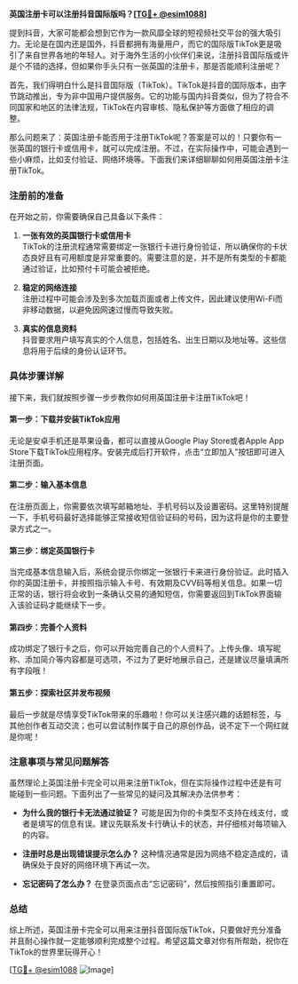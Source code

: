 **英国注册卡可以注册抖音国际版吗？[[TG💪+ @esim1088](https://t.me/s/esim1088)]**

提到抖音，大家可能都会想到它作为一款风靡全球的短视频社交平台的强大吸引力。无论是在国内还是国外，抖音都拥有海量用户，而它的国际版TikTok更是吸引了来自世界各地的年轻人。对于海外生活的小伙伴们来说，注册抖音国际版或许是个不错的选择，但如果你手头只有一张英国的注册卡，那是否能顺利注册呢？

首先，我们得明白什么是抖音国际版（TikTok）。TikTok是抖音的国际版本，由字节跳动推出，专为非中国用户提供服务。它的功能与国内抖音类似，但为了符合不同国家和地区的法律法规，TikTok在内容审核、隐私保护等方面做了相应的调整。

那么问题来了：英国注册卡能否用于注册TikTok呢？答案是可以的！只要你有一张英国的银行卡或信用卡，就可以完成注册。不过，在实际操作中，可能会遇到一些小麻烦，比如支付验证、网络环境等。下面我们来详细聊聊如何用英国注册卡注册TikTok。

### 注册前的准备

在开始之前，你需要确保自己具备以下条件：

1. **一张有效的英国银行卡或信用卡**  
   TikTok的注册流程通常需要绑定一张银行卡进行身份验证，所以确保你的卡状态良好且有可用额度是非常重要的。需要注意的是，并不是所有类型的卡都能通过验证，比如预付卡可能会被拒绝。

2. **稳定的网络连接**  
   注册过程中可能会涉及到多次加载页面或者上传文件，因此建议使用Wi-Fi而非移动数据，以避免因网速过慢而导致失败。

3. **真实的信息资料**  
   抖音要求用户填写真实的个人信息，包括姓名、出生日期以及地址等。这些信息将用于后续的身份认证环节。

### 具体步骤详解

接下来，我们就按照步骤一步步教你如何用英国注册卡注册TikTok吧！

#### 第一步：下载并安装TikTok应用
无论是安卓手机还是苹果设备，都可以直接从Google Play Store或者Apple App Store下载TikTok应用程序。安装完成后打开软件，点击“立即加入”按钮即可进入注册页面。

#### 第二步：输入基本信息
在注册页面上，你需要依次填写邮箱地址、手机号码以及设置密码。这里特别提醒一下，手机号码最好选择能够正常接收短信验证码的号码，因为这将是你的主要登录方式之一。

#### 第三步：绑定英国银行卡
当完成基本信息输入后，系统会提示你绑定一张银行卡来进行身份验证。此时插入你的英国注册卡，并按照指示输入卡号、有效期及CVV码等相关信息。如果一切正常的话，银行将会收到一条确认交易的通知短信，你需要返回到TikTok界面输入该验证码才能继续下一步。

#### 第四步：完善个人资料
成功绑定了银行卡之后，你可以开始完善自己的个人资料了。上传头像、填写昵称、添加简介等内容都是可选项，不过为了更好地展示自己，还是建议尽量填满所有字段哦！

#### 第五步：探索社区并发布视频
最后一步就是尽情享受TikTok带来的乐趣啦！你可以关注感兴趣的话题标签，与其他创作者互动交流；也可以尝试制作属于自己的原创作品，说不定下一个网红就是你呢！

### 注意事项与常见问题解答

虽然理论上英国注册卡完全可以用来注册TikTok，但在实际操作过程中还是有可能碰到一些问题。下面列出了一些常见的疑问及其解决办法供参考：

- **为什么我的银行卡无法通过验证？**
  可能是因为你的卡类型不支持在线支付，或者是填写的信息有误。建议先联系发卡行确认卡的状态，并仔细核对每项输入的内容。

- **注册时总是出现错误提示怎么办？**
  这种情况通常是因为网络不稳定造成的，请确保处于良好的网络环境下再试一次。

- **忘记密码了怎么办？**
  在登录页面点击“忘记密码”，然后按照指引重置即可。

### 总结

综上所述，英国注册卡完全可以用来注册抖音国际版TikTok，只要做好充分准备并且耐心操作就一定能够顺利完成整个过程。希望这篇文章对你有所帮助，祝你在TikTok的世界里玩得开心！

[[TG💪+ @esim1088](https://t.me/s/esim1088) ![Image](https://i.postimg.cc/4NQfJmqS/Snipaste-2025-05-13-00-14-12.png)]